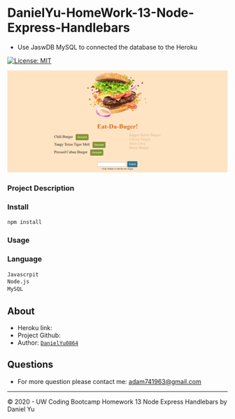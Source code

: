 # DanielYu-HomeWork-13-Node-Express-Handlebars

* Use JaswDB MySQL to connected the database to the Heroku

[![License: MIT](https://img.shields.io/badge/License-MIT-blue.svg)](https://opensource.org/licenses/MIT)

![screenshot](./assets/screenshot/Screenshot.png)

### Project Description





### Install
```md
npm install
```

### Usage



### Language
```md
Javascrpit
Node.js
MySQL
```

## About
* Heroku link:
* Project Github:
* Author: [`DanielYu0864`](https://github.com/DanielYu0864)

## Questions
*  For more question please contact me: adam741963@gmail.com


- - -
© 2020 - UW Coding Bootcamp Homework 13 Node Express Handlebars by Daniel Yu
